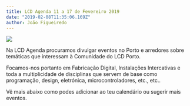 ```yaml
---
title: LCD Agenda 11 a 17 de Fevereiro 2019
date: "2019-02-08T11:35:06.169Z"
author: João Figueiredo
---
```


<img src="sbento.jpg" /><br />


Na LCD Agenda procuramos divulgar eventos no Porto e arredores sobre temáticas que interessam à Comunidade do LCD Porto.

Focamos-nos portanto em Fabricação Digital, Instalações Intercativas e toda a multiplicidade de disciplinas que servem de base como programação, design, eletrónica, microcontroladores, etc., etc..

Vê mais abaixo como podes adicionar ao teu calendário ou sugerir mais eventos.

